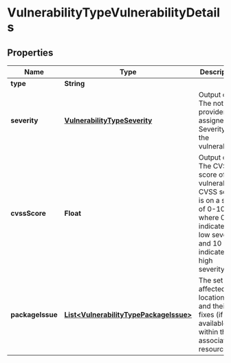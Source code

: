 
# VulnerabilityTypeVulnerabilityDetails

## Properties
Name | Type | Description | Notes
------------ | ------------- | ------------- | -------------
**type** | **String** |  |  [optional]
**severity** | [**VulnerabilityTypeSeverity**](VulnerabilityTypeSeverity.md) | Output only. The note provider assigned Severity of the vulnerability. |  [optional]
**cvssScore** | **Float** | Output only. The CVSS score of this vulnerability. CVSS score is on a scale of 0-10 where 0 indicates low severity and 10 indicates high severity. |  [optional]
**packageIssue** | [**List&lt;VulnerabilityTypePackageIssue&gt;**](VulnerabilityTypePackageIssue.md) | The set of affected locations and their fixes (if available) within the associated resource. |  [optional]




